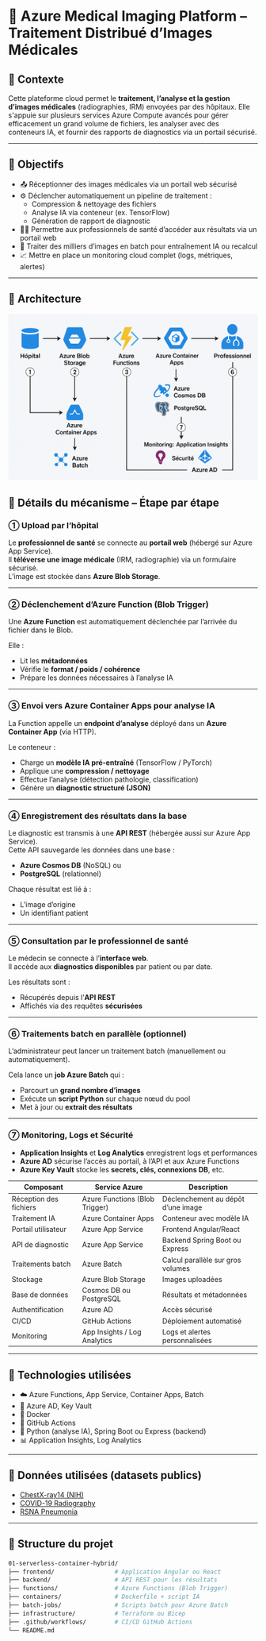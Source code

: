 # 🧠 Azure Medical Imaging Platform – Traitement Distribué d’Images Médicales

## 📘 Contexte

Cette plateforme cloud permet le **traitement, l’analyse et la gestion d’images médicales** (radiographies, IRM) envoyées par des hôpitaux. Elle s'appuie sur plusieurs services Azure Compute avancés pour gérer efficacement un grand volume de fichiers, les analyser avec des conteneurs IA, et fournir des rapports de diagnostics via un portail sécurisé.

---

## 🎯 Objectifs

- 📤 Réceptionner des images médicales via un portail web sécurisé
- ⚙️ Déclencher automatiquement un pipeline de traitement :
    - Compression & nettoyage des fichiers
    - Analyse IA via conteneur (ex. TensorFlow)
    - Génération de rapport de diagnostic
- 👩‍⚕️ Permettre aux professionnels de santé d’accéder aux résultats via un portail web
- 🧪 Traiter des milliers d’images en batch pour entraînement IA ou recalcul
- 📈 Mettre en place un monitoring cloud complet (logs, métriques, alertes)

---

## 🧱 Architecture

![Architecture Diagram](./docs/architecture.png) 

## 🔢 Détails du mécanisme – Étape par étape

### ① Upload par l’hôpital
Le **professionnel de santé** se connecte au **portail web** (hébergé sur Azure App Service).  
Il **téléverse une image médicale** (IRM, radiographie) via un formulaire sécurisé.  
L’image est stockée dans **Azure Blob Storage**.

---

### ② Déclenchement d’Azure Function (Blob Trigger)
Une **Azure Function** est automatiquement déclenchée par l’arrivée du fichier dans le Blob.

Elle :
- Lit les **métadonnées**
- Vérifie le **format / poids / cohérence**
- Prépare les données nécessaires à l’analyse IA

---

### ③ Envoi vers Azure Container Apps pour analyse IA
La Function appelle un **endpoint d’analyse** déployé dans un **Azure Container App** (via HTTP).

Le conteneur :
- Charge un **modèle IA pré-entraîné** (TensorFlow / PyTorch)
- Applique une **compression / nettoyage**
- Effectue l’analyse (détection pathologie, classification)
- Génère un **diagnostic structuré (JSON)**

---

### ④ Enregistrement des résultats dans la base
Le diagnostic est transmis à une **API REST** (hébergée aussi sur Azure App Service).  
Cette API sauvegarde les données dans une base :
- **Azure Cosmos DB** (NoSQL) ou
- **PostgreSQL** (relationnel)

Chaque résultat est lié à :
- L’image d’origine
- Un identifiant patient

---

### ⑤ Consultation par le professionnel de santé
Le médecin se connecte à l’**interface web**.  
Il accède aux **diagnostics disponibles** par patient ou par date.

Les résultats sont :
- Récupérés depuis l’**API REST**
- Affichés via des requêtes **sécurisées**

---

### ⑥ Traitements batch en parallèle (optionnel)
L’administrateur peut lancer un traitement batch (manuellement ou automatiquement).

Cela lance un **job Azure Batch** qui :
- Parcourt un **grand nombre d’images**
- Exécute un **script Python** sur chaque nœud du pool
- Met à jour ou **extrait des résultats**

---

### ⑦ Monitoring, Logs et Sécurité
- **Application Insights** et **Log Analytics** enregistrent logs et performances
- **Azure AD** sécurise l’accès au portail, à l’API et aux Azure Functions
- **Azure Key Vault** stocke les **secrets, clés, connexions DB**, etc.


| Composant | Service Azure | Description |
|----------|----------------|-------------|
| Réception des fichiers | Azure Functions (Blob Trigger) | Déclenchement au dépôt d’une image |
| Traitement IA | Azure Container Apps | Conteneur avec modèle IA |
| Portail utilisateur | Azure App Service | Frontend Angular/React |
| API de diagnostic | Azure App Service | Backend Spring Boot ou Express |
| Traitements batch | Azure Batch | Calcul parallèle sur gros volumes |
| Stockage | Azure Blob Storage | Images uploadées |
| Base de données | Cosmos DB ou PostgreSQL | Résultats et métadonnées |
| Authentification | Azure AD | Accès sécurisé |
| CI/CD | GitHub Actions | Déploiement automatisé |
| Monitoring | App Insights / Log Analytics | Logs et alertes personnalisées |

---

## 🧰 Technologies utilisées

- ☁️ Azure Functions, App Service, Container Apps, Batch
- 🔐 Azure AD, Key Vault
- 🐳 Docker
- 🔄 GitHub Actions
- 🧪 Python (analyse IA), Spring Boot ou Express (backend)
- 📊 Application Insights, Log Analytics

---

## 🔬 Données utilisées (datasets publics)

- [ChestX-ray14 (NIH)](https://www.kaggle.com/datasets/nih-chest-xrays/data)
- [COVID-19 Radiography](https://www.kaggle.com/datasets/tawsifurrahman/covid19-radiography-database)
- [RSNA Pneumonia](https://www.kaggle.com/competitions/rsna-pneumonia-detection-challenge/data)

---

## 📂 Structure du projet

```bash
01-serverless-container-hybrid/
├── frontend/                 # Application Angular ou React
├── backend/                  # API REST pour les résultats
├── functions/                # Azure Functions (Blob Trigger)
├── containers/               # Dockerfile + script IA
├── batch-jobs/               # Scripts batch pour Azure Batch
├── infrastructure/           # Terraform ou Bicep
├── .github/workflows/        # CI/CD GitHub Actions
└── README.md
